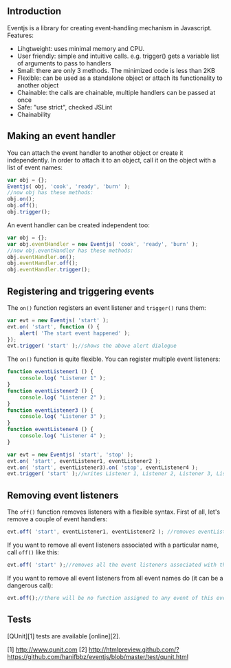 Introduction
------------
Eventjs is a library for creating event-handling mechanism in Javascript. Features:
 * Lihgtweight: uses minimal memory and CPU.
 * User friendly: simple and intuitive calls. e.g. trigger() gets a variable list of arguments to pass to handlers
 * Small: there are only 3 methods. The minimized code is less than 2KB
 * Flexible: can be used as a standalone object or attach its functionality to another object
 * Chainable: the calls are chainable, multiple handlers can be passed at once
 * Safe: "use strict", checked JSLint
 * Chainability

Making an event handler
-----------------------
You can attach the event handler to another object or create it independently. In order to attach it to an object, call
it on the object with a list of event names:

```Javascript
var obj = {};
Eventjs( obj, 'cook', 'ready', 'burn' );
//now obj has these methods:
obj.on();
obj.off();
obj.trigger();
```
An event handler can be created independent too:

```Javascript
var obj = {};
var obj.eventHandler = new Eventjs( 'cook', 'ready', 'burn' );
//now obj.eventHandler has these methods:
obj.eventHandler.on();
obj.eventHandler.off();
obj.eventHandler.trigger();
```

Registering and triggering events
---------------------------------
The `on()` function registers an event listener and `trigger()` runs them:

```Javascript
var evt = new Eventjs( 'start' );
evt.on( 'start', function () {
    alert( 'The start event happened' );
});
evt.trigger( 'start' );//shows the above alert dialogue
```

The `on()` function is quite flexible. You can register multiple event listeners:

```Javascript
function eventListener1 () {
    console.log( "Listener 1" );
}
function eventListener2 () {
    console.log( "Listener 2" );
}
function eventListener3 () {
    console.log( "Listener 3" );
}
function eventListener4 () {
    console.log( "Listener 4" );
}

var evt = new Eventjs( 'start', 'stop' );
evt.on( 'start', eventListener1, eventListener2 );
evt.on( 'start', eventListener3).on( 'stop', eventListener4 );
evt.trigger( 'start' );//writes Listener 1, Listener 2, Listener 3, Listener 4 in the console window
```

Removing event listeners
------------------------
The `off()` function removes listeners with a flexible syntax. First of all, let's remove a couple of event handlers:

```Javascript
evt.off( 'start', eventListener1, eventListener2 ); //removes eventListener1, eventListener2 from event named 'start'
```
If you want to remove all event listeners associated with a particular name, call `off()` like this:

```Javascript
evt.off( 'start' );//removes all the event listeners associated with the event named 'start'
```

If you want to remove all event listeners from all event names do (it can be a dangerous call):

```Javascript
evt.off();//there will be no function assigned to any event of this event handler
```

Tests
-----
[QUnit][1] tests are available [online][2].

[1] http://www.qunit.com
[2] http://htmlpreview.github.com/?https://github.com/hanifbbz/eventjs/blob/master/test/qunit.html






```Javascript
```
